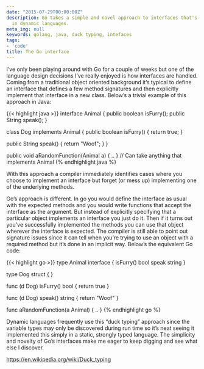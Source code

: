 ```yaml
---
date: "2015-07-29T00:00:00Z"
description: Go takes a simple and novel approach to interfaces that's commonly found
  in dynamic languages.
meta_img: null
keywords: golang, java, duck typing, intefaces
tags:
- 'code'
title: The Go interface
---
```


I’ve only been playing around with Go for a couple of weeks but one of the language design decisions I’ve really enjoyed is how interfaces are handled. Coming from a traditional object oriented background it’s typical to define an interface that defines a few method signatures and then explicitly implement that interface in a new class. Below’s a trivial example of this approach in Java:

{{< highlight java >}}
interface Animal {
  public boolean isFurry();
  public String speak();
}

class Dog implements Animal {
  public boolean isFurry() {
    return true;
  }

  public String speak() {
    return "Woof";
  }
}

public void aRandomFunction(Animal a) { ..  } // Can take anything that implements Animal
{% endhighlight java %}

With this approach a compiler immediately identifies cases where you choose to implement an interface but forget (or mess up) implementing one of the underlying methods.

Go’s approach is different. In go you would define the interface as usual with the expected methods and you would write functions that accept the interface as the argument. But instead of explicitly specifying that a particular object implements an interface you just do it. Then if it turns out you’ve successfully implemented the methods you can use that object wherever the interface is expected. The compiler is still able to point out signature issues since it can tell when you’re trying to use an object with a required method but it’s done in an implicit way. Below’s the equivalent Go code:

{{< highlight go >}}
type Animal interface {
  isFurry() bool
  speak string
}

type Dog struct {
}

func (d Dog) isFurry() bool {
  return true
}

func (d Dog) speak() string {
  return "Woof"
}

func aRandomFunction(a Animal) { .. }
{% endhighlight go %}

Dynamic languages frequently use this “duck typing” approach since the variable types may only be discovered during run time so it’s neat seeing it implemented this simply in a static, strongly typed language. The simplicity and novelty of Go’s interfaces make me eager to keep digging and see what else I discover.

https://en.wikipedia.org/wiki/Duck_typing

